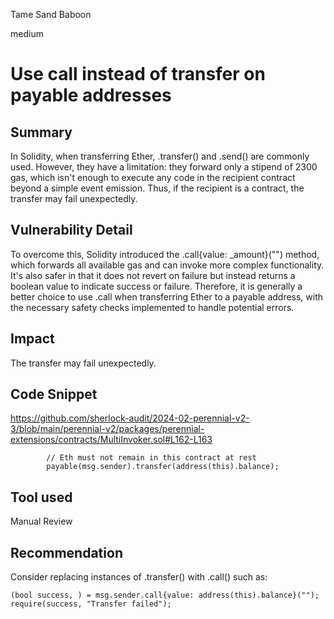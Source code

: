 Tame Sand Baboon

medium

# Use call instead of transfer on payable addresses

## Summary

In Solidity, when transferring Ether, .transfer() and .send() are commonly used. However, they have a limitation: they forward only a stipend of 2300 gas, which isn't enough to execute any code in the recipient contract beyond a simple event emission. Thus, if the recipient is a contract, the transfer may fail unexpectedly.

## Vulnerability Detail

To overcome this, Solidity introduced the .call{value: _amount}("") method, which forwards all available gas and can invoke more complex functionality. It's also safer in that it does not revert on failure but instead returns a boolean value to indicate success or failure. Therefore, it is generally a better choice to use .call when transferring Ether to a payable address, with the necessary safety checks implemented to handle potential errors.

## Impact

The transfer may fail unexpectedly.

## Code Snippet

https://github.com/sherlock-audit/2024-02-perennial-v2-3/blob/main/perennial-v2/packages/perennial-extensions/contracts/MultiInvoker.sol#L162-L163

```solidity
        // Eth must not remain in this contract at rest
        payable(msg.sender).transfer(address(this).balance);
```

## Tool used

Manual Review

## Recommendation

Consider replacing instances of .transfer() with .call() such as:

```solidity
(bool success, ) = msg.sender.call{value: address(this).balance}("");
require(success, "Transfer failed");
```
